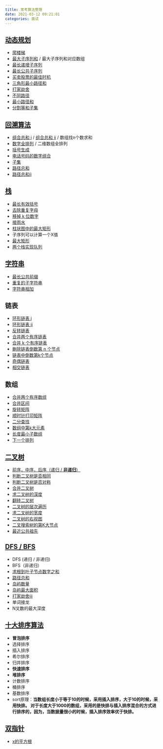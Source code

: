 ```yaml
---
title: 常考算法整理
date: 2021-03-12 09:21:01
categories: 面试
---
```


## [动态规划](https://jinjingxuan.github.io/2020/11/16/%E7%AE%97%E6%B3%95-%E5%8A%A8%E6%80%81%E8%A7%84%E5%88%92/)

* [爬楼梯](https://leetcode-cn.com/problems/climbing-stairs/)
* [最大子序列和](https://leetcode-cn.com/problems/maximum-subarray/) / 最大子序列和对应数组
* [最长递增子序列](https://leetcode-cn.com/problems/longest-increasing-subsequence/)
* [最长公共子序列](https://leetcode-cn.com/problems/longest-common-subsequence/)
* [买卖股票的最佳时机](https://leetcode-cn.com/problems/best-time-to-buy-and-sell-stock/)
* [三角形最小路径和](https://leetcode-cn.com/problems/triangle/)
* [打家劫舍](https://leetcode-cn.com/problems/house-robber/)
* [不同路径](https://leetcode-cn.com/problems/unique-paths/)
* [最小路径和](https://leetcode-cn.com/problems/minimum-path-sum/)
* [分割等和子集](https://leetcode-cn.com/problems/partition-equal-subset-sum/)

## [回溯算法](https://jinjingxuan.github.io/2020/11/30/%E7%AE%97%E6%B3%95-%E5%9B%9E%E6%BA%AF%E6%B3%95/)

* [组合总和 i](https://leetcode-cn.com/problems/combination-sum/) / [组合总和 ii](https://leetcode-cn.com/problems/combination-sum-ii/) / 数组找n个数求和
* [数字全排列](https://leetcode-cn.com/problems/permutations/) / 二维数组全排列
* [括号生成](https://leetcode-cn.com/problems/generate-parentheses/)
* [电话号码的数字组合](https://leetcode-cn.com/problems/letter-combinations-of-a-phone-number/)
* [子集](https://leetcode-cn.com/problems/subsets/)
* [路径总和](https://leetcode-cn.com/problems/path-sum/solution/)
* [路径总和ii](https://leetcode-cn.com/problems/path-sum-ii/)

## [栈](https://jinjingxuan.github.io/2020/10/22/%E7%AE%97%E6%B3%95-%E6%A0%88/)

* [最长有效括号](https://leetcode-cn.com/problems/longest-valid-parentheses/)
* [去除重复字母](https://leetcode-cn.com/problems/remove-duplicate-letters/)
* [移掉 k 位数字](https://leetcode-cn.com/problems/remove-k-digits/)
* [接雨水](https://leetcode-cn.com/problems/trapping-rain-water/)
* [柱状图中的最大矩形](https://leetcode-cn.com/problems/largest-rectangle-in-histogram/)
* 子序列可以计算一个X值
* [最大矩形](https://leetcode-cn.com/problems/maximal-rectangle/)
* [两个栈实现队列](https://leetcode-cn.com/problems/yong-liang-ge-zhan-shi-xian-dui-lie-lcof/)

## [字符串](https://jinjingxuan.github.io/2020/11/10/%E7%AE%97%E6%B3%95-%E5%AD%97%E7%AC%A6%E4%B8%B2%E6%93%8D%E4%BD%9C/)

* [最长公共前缀](https://leetcode-cn.com/problems/longest-common-prefix/)
* [重复的子字符串](https://leetcode-cn.com/problems/repeated-substring-pattern/)
* [字符串相加](https://leetcode-cn.com/problems/add-strings/)

## 链表

* [环形链表 i](https://leetcode-cn.com/problems/linked-list-cycle/) 
* [环形链表 ii](https://leetcode-cn.com/problems/linked-list-cycle-ii/)
* [反转链表](https://leetcode-cn.com/problems/fan-zhuan-lian-biao-lcof/)
* [合并两个有序链表](https://leetcode-cn.com/problems/merge-two-sorted-lists/) 
* [合并 k 个有序链表](https://leetcode-cn.com/problems/merge-k-sorted-lists/)
* [删除链表倒数第 n 个节点](https://leetcode-cn.com/problems/remove-nth-node-from-end-of-list/)
* [链表中倒数第k个节点](https://leetcode-cn.com/problems/lian-biao-zhong-dao-shu-di-kge-jie-dian-lcof/)
* [奇偶链表](https://leetcode-cn.com/problems/odd-even-linked-list/)
* [相交链表](https://leetcode-cn.com/problems/intersection-of-two-linked-lists/)

## 数组

* [合并两个有序数组](https://leetcode-cn.com/problems/merge-sorted-array/)
* [合并区间](https://leetcode-cn.com/problems/merge-intervals/)
* [旋转矩阵](https://leetcode-cn.com/problems/rotate-image/)
* [顺时针打印矩阵](https://leetcode-cn.com/problems/spiral-matrix/)
* [二分查找](https://leetcode-cn.com/problems/binary-search/)
* [数组中第k大元素](https://leetcode-cn.com/problems/kth-largest-element-in-an-array/)
* [长度最小子数组](https://leetcode-cn.com/problems/minimum-size-subarray-sum/)
* [下一个排列](https://leetcode-cn.com/problems/next-permutation/)

## [二叉树](https://jinjingxuan.github.io/2020/12/29/%E7%AE%97%E6%B3%95-%E4%BA%8C%E5%8F%89%E6%A0%91%E7%9B%B8%E5%85%B3/)

* [前序，中序，后序（递归 / **非递归**）](https://jinjingxuan.github.io/2020/12/29/%E7%AE%97%E6%B3%95-%E4%BA%8C%E5%8F%89%E6%A0%91%E7%9B%B8%E5%85%B3/)
* [判断二叉树是否相同](https://leetcode-cn.com/problems/same-tree/)
* [判断二叉树是否对称](https://leetcode-cn.com/problems/symmetric-tree/submissions/)
* [合并二叉树](https://leetcode-cn.com/problems/merge-two-binary-trees/)
* [求二叉树的深度](https://leetcode-cn.com/problems/minimum-depth-of-binary-tree/)
* [翻转二叉树](https://leetcode-cn.com/problems/invert-binary-tree/)
* [二叉树的层次遍历](https://leetcode-cn.com/problems/binary-tree-level-order-traversal/)
* [求二叉树的宽度](https://leetcode-cn.com/problems/maximum-width-of-binary-tree/)
* [二叉树的右视图](https://leetcode-cn.com/problems/binary-tree-right-side-view/)
* [二叉搜索树的第K大节点](https://leetcode-cn.com/problems/er-cha-sou-suo-shu-de-di-kda-jie-dian-lcof/)
* [最近公共祖先](https://leetcode-cn.com/problems/lowest-common-ancestor-of-a-binary-tree/)

## [DFS / BFS](https://jinjingxuan.github.io/2020/10/29/%E7%AE%97%E6%B3%95-DFS%E3%80%81BFS/) 

* DFS (递归 / 非递归)
* BFS（非递归）
* [求根到叶子节点数字之和](https://leetcode-cn.com/problems/sum-root-to-leaf-numbers/)
* [路径总和](https://leetcode-cn.com/problems/path-sum/)
* [岛屿数量](https://leetcode-cn.com/problems/number-of-islands/)
* [岛屿最大面积](https://leetcode-cn.com/problems/max-area-of-island/)
* [打家劫舍iii](https://leetcode-cn.com/problems/house-robber-iii/)
* 单词接龙
* N叉数的最大深度

## [十大排序算法](https://jinjingxuan.github.io/2020/12/17/%E7%AE%97%E6%B3%95-%E5%8D%81%E5%A4%A7%E6%8E%92%E5%BA%8F%E7%AE%97%E6%B3%95/)

* **冒泡排序**
* 选择排序
* 插入排序
* 希尔排序
* 归并排序
* **快速排序**
* **堆排序**
* 计数排序
* 桶排序
* 基数排序
* sort原理：**当数组长度小于等于10的时候，采用插入排序，大于10的时候，采用快排。
  对于长度大于1000的数组，采用的是快排与插入排序混合的方式进行排序的，因为，当数据量很小的时候，插入排序效率优于快排。**

## [双指针](https://jinjingxuan.github.io/2020/11/30/%E7%AE%97%E6%B3%95-%E5%8F%8C%E6%8C%87%E9%92%88/)

* [x的平方根](https://leetcode-cn.com/problems/sqrtx/)